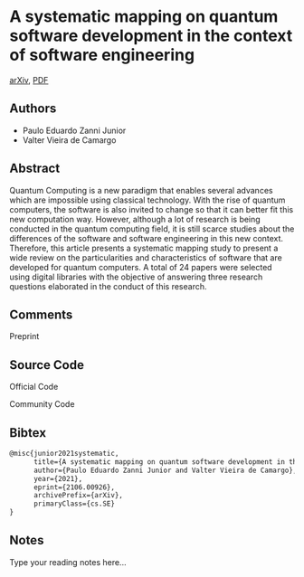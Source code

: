 
# A systematic mapping on quantum software development in the context of software engineering

[arXiv](https://arxiv.org/abs/2106.0926), [PDF](https://arxiv.org/pdf/2106.0926.pdf)

## Authors

- Paulo Eduardo Zanni Junior
- Valter Vieira de Camargo

## Abstract

Quantum Computing is a new paradigm that enables several advances which are impossible using classical technology. With the rise of quantum computers, the software is also invited to change so that it can better fit this new computation way. However, although a lot of research is being conducted in the quantum computing field, it is still scarce studies about the differences of the software and software engineering in this new context. Therefore, this article presents a systematic mapping study to present a wide review on the particularities and characteristics of software that are developed for quantum computers. A total of 24 papers were selected using digital libraries with the objective of answering three research questions elaborated in the conduct of this research.

## Comments

Preprint

## Source Code

Official Code



Community Code



## Bibtex

```tex
@misc{junior2021systematic,
      title={A systematic mapping on quantum software development in the context of software engineering}, 
      author={Paulo Eduardo Zanni Junior and Valter Vieira de Camargo},
      year={2021},
      eprint={2106.00926},
      archivePrefix={arXiv},
      primaryClass={cs.SE}
}
```

## Notes

Type your reading notes here...

